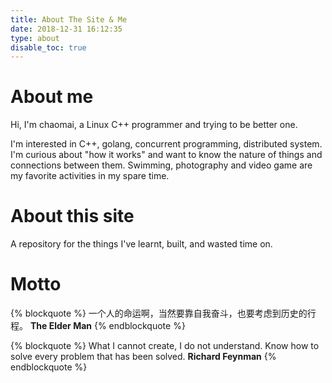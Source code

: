 ```yaml
---
title: About The Site & Me
date: 2018-12-31 16:12:35
type: about
disable_toc: true
---
```


# About me
Hi, I'm chaomai, a Linux C++ programmer and trying to be better one.

I'm interested in C++, golang, concurrent programming, distributed system. I'm curious about "how it works" and want to know the nature of things and connections between them. Swimming, photography and video game are my favorite activities in my spare time.

# About this site
A repository for the things I've learnt, built, and wasted time on.

# Motto
{% blockquote %}
一个人的命运啊，当然要靠自我奋斗，也要考虑到历史的行程。
**The Elder Man**
{% endblockquote %}

{% blockquote %}
What I cannot create, I do not understand.
Know how to solve every problem that has been solved.
**Richard Feynman**
{% endblockquote %}

